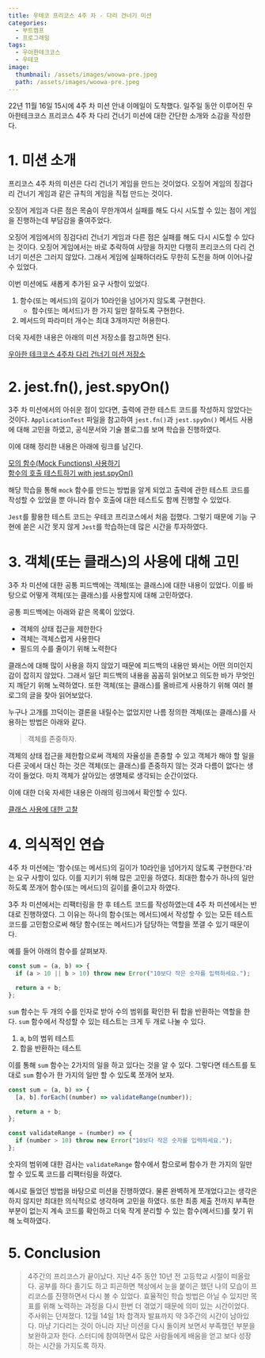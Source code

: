 ```yaml
---
title: 우테코 프리코스 4주 차 - 다리 건너기 미션
categories:
  - 부트캠프
  - 프로그래밍
tags:
  - 우아한테크코스
  - 우테코
image:
  thumbnail: /assets/images/woowa-pre.jpeg
  path: /assets/images/woowa-pre.jpeg
---
```


22년 11월 16일 15시에 4주 차 미션 안내 이메일이 도착했다. 일주일 동안 이루어진 우아한테크코스 프리코스 4주 차 다리 건너기 미션에 대한 간단한 소개와 소감을 작성한다.

# 1. 미션 소개

프리코스 4주 차의 미션은 다리 건너기 게임을 만드는 것이었다. 오징어 게임의 징검다리 건너기 게임과 같은 규칙의 게임을 직접 만드는 것이다.

오징어 게임과 다른 점은 목숨이 무한개여서 실패를 해도 다시 시도할 수 있는 점이 게임을 진행하는데 부담감을 줄여주었다.

오징어 게임에서의 징검다리 건너기 게임과 다른 점은 실패를 해도 다시 시도할 수 있다는 것이다. 오징어 게임에서는 바로 추락하여 사망을 하지만 다행히 프리코스의 다리 건너기 미션은 그러지 않았다. 그래서 게임에 실패하더라도 무한히 도전을 하며 이어나갈 수 있었다.

이번 미션에도 새롭게 추가된 요구 사항이 있었다.

1. 함수(또는 메서드)의 길이가 10라인을 넘어가지 않도록 구현한다.
   - 함수(또는 메서드)가 한 가지 일만 잘하도록 구현한다.
2. 메서드의 파라미터 개수는 최대 3개까지만 허용한다.

더욱 자세한 내용은 아래의 미션 저장소를 참고하면 된다.

[우아한 테크코스 4주차 다리 건너기 미션 저장소](https://github.com/woowacourse-precourse/javascript-bridge)

# 2. jest.fn(), jest.spyOn()

3주 차 미션에서의 아쉬운 점이 있다면, 출력에 관한 테스트 코드를 작성하지 않았다는 것이다. `ApplicationTest` 파일을 참고하여 `jest.fn()`과 `jest.spyOn()` 메서드 사용에 대해 고민을 하였고, 공식문서와 기술 블로그를 보며 학습을 진행하였다.

이에 대해 정리한 내용은 아래에 링크를 남긴다.

[모의 함수(Mock Functions) 사용하기](https://noah-dev.gitbook.io/til/jest/mockfnbasic)  
[함수의 호출 테스트하기 with jest.spyOn()](https://noah-dev.gitbook.io/til/jest/fncalledtest)

해당 학습을 통해 `mock` 함수를 만드는 방법을 알게 되었고 출력에 관한 테스트 코드를 작성할 수 있었을 뿐 아니라 함수 호출에 대한 테스트도 함께 진행할 수 있었다.

`Jest`를 활용한 테스트 코드는 우테코 프리코스에서 처음 접했다. 그렇기 때문에 기능 구현에 쏟은 시간 못지 않게 `Jest`를 학습하는데 많은 시간을 투자하였다.

# 3. 객체(또는 클래스)의 사용에 대해 고민

3주 차 미션에 대한 공통 피드백에는 객체(또는 클래스)에 대한 내용이 있었다. 이를 바탕으로 어떻게 객체(또는 클래스)를 사용할지에 대해 고민하였다.

공통 피드백에는 아래와 같은 목록이 있었다.

- 객체의 상태 접근을 제한한다
- 객체는 객체스럽게 사용한다
- 필드의 수를 줄이기 위해 노력한다

클래스에 대해 많이 사용을 하지 않았기 때문에 피드백의 내용만 봐서는 어떤 의미인지 감이 잡히지 않았다. 그래서 일단 피드백의 내용을 꼼꼼히 읽어보고 의도한 바가 무엇인지 깨닫기 위해 노력하였다. 또한 객체(또는 클래스)를 올바르게 사용하기 위해 여러 블로그의 글을 찾아 읽어보았다.

누구나 고개를 끄덕이는 결론을 내릴수는 없었지만 나름 정의한 객체(또는 클래스)를 사용하는 방법은 아래와 같다.

> 객체를 존중하자.

객체의 상태 접근을 제한함으로써 객체의 자율성을 존중할 수 있고 객체가 해야 할 일을 다른 곳에서 대신 하는 것은 객체(또는 클래스)를 존중하지 않는 것과 다름이 없다는 생각이 들었다. 마치 객체가 살아있는 생명체로 생각되는 순간이었다.

이에 대한 더욱 자세한 내용은 아래의 링크에서 확인할 수 있다.

[클래스 사용에 대한 고찰](https://noah-dev.gitbook.io/til/javascript/class/considerationsusingclass)

# 4. 의식적인 연습

4주 차 미션에는 '함수(또는 메서드)의 길이가 10라인을 넘어가지 않도록 구현한다.'라는 요구 사항이 있다. 이를 지키기 위해 많은 고민을 하였다. 최대한 함수가 하나의 일만 하도록 쪼개어 함수(또는 메서드)의 길이를 줄이고자 하였다.

3주 차 미션에서는 리팩터링을 한 후 테스트 코드를 작성하였는데 4주 차 미션에서는 반대로 진행하였다. 그 이유는 하나의 함수(또는 메서드)에서 작성할 수 있는 모든 테스트 코드를 고민함으로써 해당 함수(또는 메서드)가 담당하는 역할을 쪼갤 수 있기 때문이다.

예를 들어 아래의 함수를 살펴보자.

```javascript
const sum = (a, b) => {
  if (a > 10 || b > 10) throw new Error("10보다 작은 숫자를 입력하세요.");

  return a + b;
};
```

`sum` 함수는 두 개의 수를 인자로 받아 수의 범위를 확인한 뒤 합을 반환하는 역할을 한다. `sum` 함수에서 작성할 수 있는 테스트는 크게 두 개로 나눌 수 있다.

1. a, b의 범위 테스트
2. 합을 반환하는 테스트

이를 통해 `sum` 함수는 2가지의 일을 하고 있다는 것을 알 수 있다. 그렇다면 테스트를 토대로 `sum` 함수가 한 가지의 일만 할 수 있도록 쪼개어 보자.

```javascript
const sum = (a, b) => {
  [a, b].forEach((number) => validateRange(number));

  return a + b;
};

const validateRange = (number) => {
  if (number > 10) throw new Error("10보다 작은 숫자를 입력하세요.");
};
```

숫자의 범위에 대한 검사는 `validateRange` 함수에서 함으로써 함수가 한 가지의 일만 할 수 있도록 코드를 리팩터링을 하였다.

예시로 들었던 방법을 바탕으로 미션을 진행하였다. 물론 완벽하게 쪼개었다고는 생각은 하지 않지만 최대한 의식적으로 생각하며 고민을 하였다. 또한 최종 제출 전까지 부족한 부분이 없는지 계속 코드를 확인하고 더욱 작게 분리할 수 있는 함수(메서드)를 찾기 위해 노력하였다.

# 5. Conclusion

> 4주간의 프리코스가 끝이났다. 지난 4주 동안 10년 전 고등학교 시절이 떠올랐다. 공부를 하다 졸기도 하고 피곤하면 책상에서 눈을 붙이곤 했던 나의 모습이 프리코스를 진쟁하면서 다시 볼 수 있었다. 효율적인 학습 방법은 아닐 수 있지만 목표를 위해 노력하는 과정을 다시 한번 더 겪었기 때문에 의미 있는 시간이었다.  
> 주사위는 던져졌다. 12월 14일 1차 합격자 발표까지 약 3주간의 시간이 남아있다. 마냥 기다리는 것이 아니라 지난 미션을 다시 돌이켜 보면서 부족했던 부분을 보완하고자 한다. 스터디에 참여하면서 많은 사람들에게 배움을 얻고 보다 성장하는 시간을 가지도록 하자.
